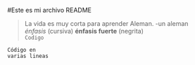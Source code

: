 #Este es mi archivo README  
> La vida es muy corta para aprender Aleman. -un aleman  
*énfasis* (cursiva)
**énfasis fuerte** (negrita)  
`Codigo`
```[Lenguaje]  
Código en  
varias lineas
```  
